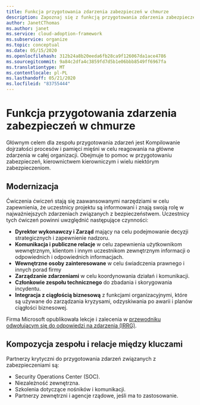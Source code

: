 ```yaml
---
title: Funkcja przygotowania zdarzenia zabezpieczeń w chmurze
description: Zapoznaj się z funkcją przygotowania zdarzenia zabezpieczeń w chmurze.
author: JanetCThomas
ms.author: janet
ms.service: cloud-adoption-framework
ms.subservice: organize
ms.topic: conceptual
ms.date: 05/15/2020
ms.openlocfilehash: 312b24a8b20eeda6fb28ca9f126067da1ace4786
ms.sourcegitcommit: 9a84c2dfa4c3859fd7d5b1e06bbb8549ff6967fa
ms.translationtype: MT
ms.contentlocale: pl-PL
ms.lasthandoff: 05/21/2020
ms.locfileid: "83755444"
---
```

# <a name="function-of-cloud-security-incident-preparation"></a>Funkcja przygotowania zdarzenia zabezpieczeń w chmurze

Głównym celem dla zespołu przygotowania zdarzeń jest Kompilowanie dojrzałości procesów i pamięci mięśni w celu reagowania na główne zdarzenia w całej organizacji. Obejmuje to pomoc w przygotowaniu zabezpieczeń, kierownictwem kierowniczym i wielu niektórym zabezpieczeniom.

## <a name="modernization"></a>Modernizacja

Ćwiczenia ćwiczeń stają się zaawansowanymi narzędziami w celu zapewnienia, że uczestnicy projektu są informowani i znają swoją rolę w najważniejszych zdarzeniach związanych z bezpieczeństwem. Uczestnicy tych ćwiczeń powinni uwzględnić następujące czynności:

- **Dyrektor wykonawczy i Zarząd** mający na celu podejmowanie decyzji strategicznych i zapewnienie nadzoru.
- **Komunikacja i publiczne relacje** w celu zapewnienia użytkownikom wewnętrznym, klientom i innym uczestnikom zewnętrznym informacji o odpowiednich i odpowiednich informacjach.
- **Wewnętrzne osoby zainteresowane** w celu świadczenia prawnego i innych porad firmy
- **Zarządzanie zdarzeniami** w celu koordynowania działań i komunikacji.
- **Członkowie zespołu technicznego** do zbadania i skorygowania incydentu.
- **Integracja z ciągłością biznesową** z funkcjami organizacyjnymi, które są używane do zarządzania kryzysami, odzyskiwania po awarii i planów ciągłości biznesowej.

<!-- docsTest:ignore "Incident Response Reference Guide (IRRG) " -->
<!-- cSpell:ignore IRRG -->

Firma Microsoft opublikowała lekcje i zalecenia w [przewodniku odwołującym się do odpowiedzi na zdarzenia (IRRG)](https://aka.ms/IRRG).

## <a name="team-composition-and-key-relationships"></a>Kompozycja zespołu i relacje między kluczami

Partnerzy krytyczni do przygotowania zdarzeń związanych z zabezpieczeniami są:

- Security Operations Center (SOC).
- Niezależność zewnętrzna.
- Szkolenia dotyczące nośników i komunikacji.
- Partnerzy zewnętrzni i agencje rządowe, jeśli ma to zastosowanie.
